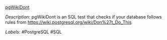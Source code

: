 [pgWikiDont](https://gitlab.com/depesz/pgWikiDont)

*Description*: pgWikiDont is an SQL test that checks if your database follows rules from https://wiki.postgresql.org/wiki/Don%27t_Do_This

*Labels*: #PostgreSQL #SQL
